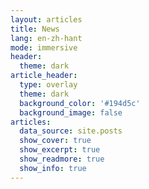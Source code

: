 ```yaml
---
layout: articles
title: News
lang: en-zh-hant
mode: immersive
header:
  theme: dark
article_header:
  type: overlay
  theme: dark
  background_color: '#194d5c'
  background_image: false
articles:
  data_source: site.posts
  show_cover: true
  show_excerpt: true
  show_readmore: true
  show_info: true
---
```

